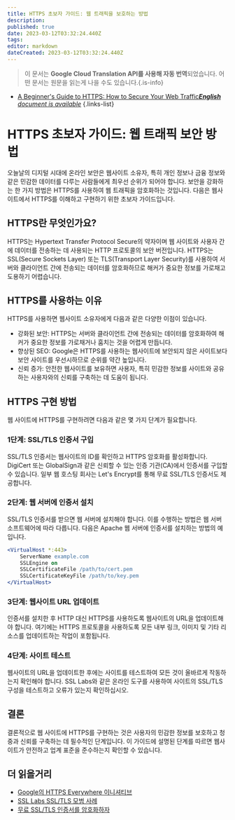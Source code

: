 ```yaml
---
title: HTTPS 초보자 가이드: 웹 트래픽을 보호하는 방법
description: 
published: true
date: 2023-03-12T03:32:24.440Z
tags: 
editor: markdown
dateCreated: 2023-03-12T03:32:24.440Z
---
```


> 이 문서는 **Google Cloud Translation API를 사용해 자동 번역**되었습니다.
어떤 문서는 원문을 읽는게 나을 수도 있습니다.{.is-info}



- [A Beginner's Guide to HTTPS: How to Secure Your Web Traffic***English** document is available*](/en/Knowledge-base/Network/a-beginner-s-guide-to-https-how-to-secure-your-web-traffic)
{.links-list}

# HTTPS 초보자 가이드: 웹 트래픽 보안 방법

오늘날의 디지털 시대에 온라인 보안은 웹사이트 소유자, 특히 개인 정보나 금융 정보와 같은 민감한 데이터를 다루는 사람들에게 최우선 순위가 되어야 합니다. 보안을 강화하는 한 가지 방법은 HTTPS를 사용하여 웹 트래픽을 암호화하는 것입니다. 다음은 웹사이트에서 HTTPS를 이해하고 구현하기 위한 초보자 가이드입니다.

## HTTPS란 무엇인가요?

HTTPS는 Hypertext Transfer Protocol Secure의 약자이며 웹 사이트와 사용자 간에 데이터를 전송하는 데 사용되는 HTTP 프로토콜의 보안 버전입니다. HTTPS는 SSL(Secure Sockets Layer) 또는 TLS(Transport Layer Security)를 사용하여 서버와 클라이언트 간에 전송되는 데이터를 암호화하므로 해커가 중요한 정보를 가로채고 도용하기 어렵습니다.

## HTTPS를 사용하는 이유

HTTPS를 사용하면 웹사이트 소유자에게 다음과 같은 다양한 이점이 있습니다.

- 강화된 보안: HTTPS는 서버와 클라이언트 간에 전송되는 데이터를 암호화하여 해커가 중요한 정보를 가로채거나 훔치는 것을 어렵게 만듭니다.
- 향상된 SEO: Google은 HTTPS를 사용하는 웹사이트에 보안되지 않은 사이트보다 보안 사이트를 우선시하므로 순위를 약간 높입니다.
- 신뢰 증가: 안전한 웹사이트를 보유하면 사용자, 특히 민감한 정보를 사이트와 공유하는 사용자와의 신뢰를 구축하는 데 도움이 됩니다.

## HTTPS 구현 방법

웹 사이트에 HTTPS를 구현하려면 다음과 같은 몇 가지 단계가 필요합니다.

### 1단계: SSL/TLS 인증서 구입

SSL/TLS 인증서는 웹사이트의 ID를 확인하고 HTTPS 암호화를 활성화합니다. DigiCert 또는 GlobalSign과 같은 신뢰할 수 있는 인증 기관(CA)에서 인증서를 구입할 수 있습니다. 일부 웹 호스팅 회사는 Let's Encrypt를 통해 무료 SSL/TLS 인증서도 제공합니다.

### 2단계: 웹 서버에 인증서 설치

SSL/TLS 인증서를 받으면 웹 서버에 설치해야 합니다. 이를 수행하는 방법은 웹 서버 소프트웨어에 따라 다릅니다. 다음은 Apache 웹 서버에 인증서를 설치하는 방법의 예입니다.

```apache
<VirtualHost *:443>
    ServerName example.com
    SSLEngine on
    SSLCertificateFile /path/to/cert.pem
    SSLCertificateKeyFile /path/to/key.pem
</VirtualHost>
```

### 3단계: 웹사이트 URL 업데이트

인증서를 설치한 후 HTTP 대신 HTTPS를 사용하도록 웹사이트의 URL을 업데이트해야 합니다. 여기에는 HTTPS 프로토콜을 사용하도록 모든 내부 링크, 이미지 및 기타 리소스를 업데이트하는 작업이 포함됩니다.

### 4단계: 사이트 테스트

웹사이트의 URL을 업데이트한 후에는 사이트를 테스트하여 모든 것이 올바르게 작동하는지 확인해야 합니다. SSL Labs와 같은 온라인 도구를 사용하여 사이트의 SSL/TLS 구성을 테스트하고 오류가 있는지 확인하십시오.

## 결론

결론적으로 웹 사이트에 HTTPS를 구현하는 것은 사용자의 민감한 정보를 보호하고 청중과 신뢰를 구축하는 데 필수적인 단계입니다. 이 가이드에 설명된 단계를 따르면 웹사이트가 안전하고 업계 표준을 준수하는지 확인할 수 있습니다.

## 더 읽을거리

- [Google의 HTTPS Everywhere 이니셔티브](https://www.google.com/search?q=https+everywhere)
- [SSL Labs SSL/TLS 모범 사례](https://github.com/ssllabs/research/wiki/SSL-and-TLS-Deployment-Best-Practices)
- [무료 SSL/TLS 인증서를 암호화하자](https://letsencrypt.org/)